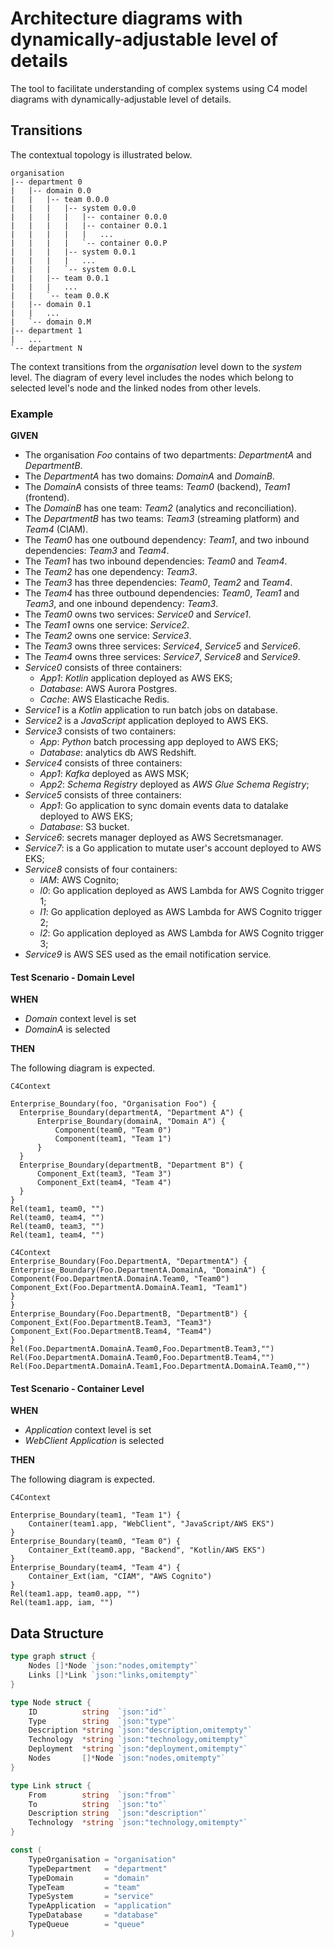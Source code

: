 # Architecture diagrams with dynamically-adjustable level of details

The tool to facilitate understanding of complex systems using C4 model diagrams with dynamically-adjustable
level of details.

## Transitions

The contextual topology is illustrated below.

```commandline
organisation
|-- department 0
|   |-- domain 0.0
|   |   |-- team 0.0.0
|   |   |   |-- system 0.0.0
|   |   |   |   |-- container 0.0.0
|   |   |   |   |-- container 0.0.1
|   |   |   |   |   ...
|   |   |   |   `-- container 0.0.P
|   |   |   |-- system 0.0.1
|   |   |   |   ...
|   |   |   `-- system 0.0.L
|   |   |-- team 0.0.1
|   |   |   ...
|   |   `-- team 0.0.K
|   |-- domain 0.1
|   |   ...
|   `-- domain 0.M
|-- department 1
|   ...
`-- department N
```

The context transitions from the _organisation_ level down to the _system_ level. The diagram of every level includes the
nodes which belong to selected level's node and the linked nodes from other levels. 

### Example

**GIVEN**

- The organisation _Foo_ contains of two departments: _DepartmentA_ and _DepartmentB_.
- The _DepartmentA_ has two domains: _DomainA_ and _DomainB_.
- The _DomainA_ consists of three teams: _Team0_ (backend), _Team1_ (frontend).
- The _DomainB_ has one team: _Team2_ (analytics and reconciliation).
- The _DepartmentB_ has two teams: _Team3_ (streaming platform) and _Team4_ (CIAM).
- The _Team0_ has one outbound dependency: _Team1_, and two inbound dependencies: _Team3_ and _Team4_. 
- The _Team1_ has two inbound dependencies: _Team0_ and _Team4_.
- The _Team2_ has one dependency: _Team3_.
- The _Team3_ has three dependencies: _Team0_, _Team2_ and _Team4_.
- The _Team4_ has three outbound dependencies: _Team0_, _Team1_ and _Team3_, and one inbound dependency: _Team3_.
- The _Team0_ owns two services: _Service0_ and _Service1_.
- The _Team1_ owns one service: _Service2_.
- The _Team2_ owns one service: _Service3_.
- The _Team3_ owns three services: _Service4_, _Service5_ and _Service6_.
- The _Team4_ owns three services: _Service7_, _Service8_ and _Service9_.
- _Service0_ consists of three containers:
  - _App1_: _Kotlin_ application deployed as AWS EKS;
  - _Database_: AWS Aurora Postgres.
  - _Cache_: AWS Elasticache Redis.
- _Service1_ is a _Kotlin_ application to run batch jobs on database.
- _Service2_ is a _JavaScript_ application deployed to AWS EKS.
- _Service3_ consists of two containers:
  - _App_: _Python_ batch processing app deployed to AWS EKS;
  - _Database_: analytics db AWS Redshift.
- _Service4_ consists of three containers:
  - _App1_: _Kafka_ deployed as AWS MSK; 
  - _App2_: _Schema Registry_ deployed as _AWS Glue Schema Registry_;
- _Service5_ consists of three containers:
  - _App1_: Go application to sync domain events data to datalake deployed to AWS EKS;
  - _Database_: S3 bucket.
- _Service6_: secrets manager deployed as AWS Secretsmanager.
- _Service7_: is a Go application to mutate user's account deployed to AWS EKS;
- _Service8_ consists of four containers:
  - _IAM_: AWS Cognito;
  - _l0_: Go application deployed as AWS Lambda for AWS Cognito trigger 1;
  - _l1_: Go application deployed as AWS Lambda for AWS Cognito trigger 2;
  - _l2_: Go application deployed as AWS Lambda for AWS Cognito trigger 3;
- _Service9_ is AWS SES used as the email notification service.

#### Test Scenario - Domain Level

**WHEN**

- _Domain_ context level is set
- _DomainA_ is selected

**THEN**

The following diagram is expected.

```mermaid 
C4Context

Enterprise_Boundary(foo, "Organisation Foo") {
  Enterprise_Boundary(departmentA, "Department A") {
      Enterprise_Boundary(domainA, "Domain A") {
          Component(team0, "Team 0")
          Component(team1, "Team 1")
      }
  }
  Enterprise_Boundary(departmentB, "Department B") {
      Component_Ext(team3, "Team 3")
      Component_Ext(team4, "Team 4")
  }
}
Rel(team1, team0, "")
Rel(team0, team4, "")
Rel(team0, team3, "")
Rel(team1, team4, "")
```

```mermaid
C4Context
Enterprise_Boundary(Foo.DepartmentA, "DepartmentA") {
Enterprise_Boundary(Foo.DepartmentA.DomainA, "DomainA") {
Component(Foo.DepartmentA.DomainA.Team0, "Team0")
Component_Ext(Foo.DepartmentA.DomainA.Team1, "Team1")
}
}
Enterprise_Boundary(Foo.DepartmentB, "DepartmentB") {
Component_Ext(Foo.DepartmentB.Team3, "Team3")
Component_Ext(Foo.DepartmentB.Team4, "Team4")
}
Rel(Foo.DepartmentA.DomainA.Team0,Foo.DepartmentB.Team3,"")
Rel(Foo.DepartmentA.DomainA.Team0,Foo.DepartmentB.Team4,"")
Rel(Foo.DepartmentA.DomainA.Team1,Foo.DepartmentA.DomainA.Team0,"")
```

#### Test Scenario - Container Level

**WHEN**

- _Application_ context level is set
- _WebClient Application_ is selected

**THEN**

The following diagram is expected.

```mermaid
C4Context

Enterprise_Boundary(team1, "Team 1") {
    Container(team1.app, "WebClient", "JavaScript/AWS EKS")
}
Enterprise_Boundary(team0, "Team 0") {
    Container_Ext(team0.app, "Backend", "Kotlin/AWS EKS")
}
Enterprise_Boundary(team4, "Team 4") {
    Container_Ext(iam, "CIAM", "AWS Cognito")
}
Rel(team1.app, team0.app, "")
Rel(team1.app, iam, "")
```

## Data Structure

```go
type graph struct {
    Nodes []*Node `json:"nodes,omitempty"`
    Links []*Link `json:"links,omitempty"`
}

type Node struct {
    ID          string  `json:"id"`
    Type        string  `json:"type"`
    Description *string `json:"description,omitempty"`
    Technology  *string `json:"technology,omitempty"`
    Deployment  *string `json:"deployment,omitempty"`
    Nodes       []*Node `json:"nodes,omitempty"`
}

type Link struct {
    From        string  `json:"from"`
    To          string  `json:"to"`
    Description string  `json:"description"`
    Technology  *string `json:"technology,omitempty"`
}

const (
    TypeOrganisation = "organisation"
    TypeDepartment   = "department"
    TypeDomain       = "domain"
    TypeTeam         = "team"
    TypeSystem       = "service"
    TypeApplication  = "application"
    TypeDatabase     = "database"
    TypeQueue        = "queue"
)
```
